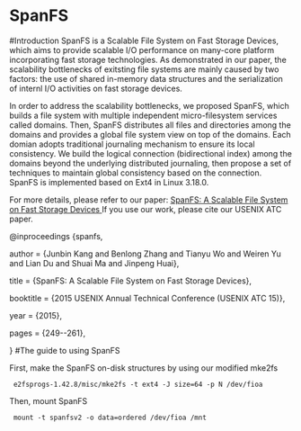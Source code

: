 # SpanFS
#Introduction
SpanFS is a Scalable File System on Fast Storage Devices, which aims to provide scalable I/O performance on many-core platform incorporating fast storage technologies.
As demonstrated in our paper, the scalability bottlenecks of exitsting file systems are mainly caused by two factors: the use of shared in-memory data structures and the serialization of internl I/O activities on fast storage devices.

In order to address the scalability bottlenecks, we proposed SpanFS, which builds a file system with multiple independent micro-filesystem services called domains.
Then, SpanFS distributes all files and directories among the domains and provides a global file system view on top of the domains.
Each domian adopts traditional journaling mechanism to ensure its local consistency.
We build the logical connection (bidirectional index) among the domains beyond the underlying distributed journaling, then propose a set of techniques to maintain global consistency based on the connection.
SpanFS is implemented based on Ext4 in Linux 3.18.0.

For more details, please refer to our paper:
[SpanFS: A Scalable File System on Fast Storage Devices ](https://www.usenix.org/system/files/conference/atc15/atc15-paper-kang.pdf)<bf />
If you use our work, please cite our USENIX ATC paper.

@inproceedings {spanfs,

author = {Junbin Kang and Benlong Zhang and Tianyu Wo and Weiren Yu and Lian Du and Shuai Ma and Jinpeng Huai},

title = {SpanFS: A Scalable File System on Fast Storage Devices},

booktitle = {2015 USENIX Annual Technical Conference (USENIX ATC 15)},

year = {2015},

pages = {249--261},

}
#The guide to using SpanFS

First, make the SpanFS on-disk structures by using our modified mke2fs 
     
     e2fsprogs-1.42.8/misc/mke2fs -t ext4 -J size=64 -p N /dev/fioa

Then, mount SpanFS
    
     mount -t spanfsv2 -o data=ordered /dev/fioa /mnt





